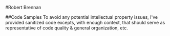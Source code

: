 #Robert Brennan

##Code Samples
To avoid any potential intellectual property issues, I've provided sanitized code excepts, with enough context, that should serve as representative of code quality & general organization, etc.